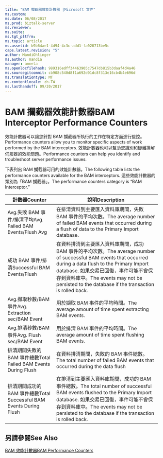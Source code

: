```yaml
---
title: "BAM 攔截器效能計數器 |Microsoft 文件"
ms.custom: 
ms.date: 06/08/2017
ms.prod: biztalk-server
ms.reviewer: 
ms.suite: 
ms.tgt_pltfrm: 
ms.topic: article
ms.assetid: b9b64ae1-4d94-4c3c-add1-fa020713be5c
caps.latest.revision: "5"
author: MandiOhlinger
ms.author: mandia
manager: anneta
ms.openlocfilehash: 989316edff34463905c7547db815b3daaf4d4a46
ms.sourcegitcommit: cb908c540d8f1a692d01dc8f313e16cb4b4e696d
ms.translationtype: MT
ms.contentlocale: zh-TW
ms.lasthandoff: 09/20/2017
---
```

# <a name="bam-interceptor-performance-counters"></a><span data-ttu-id="a4039-102">BAM 攔截器效能計數器</span><span class="sxs-lookup"><span data-stu-id="a4039-102">BAM Interceptor Performance Counters</span></span>
<span data-ttu-id="a4039-103">效能計數器可以讓您針對 BAM 攔截器所執行的工作在特定方面進行監控。</span><span class="sxs-lookup"><span data-stu-id="a4039-103">Performance counters allow you to monitor specific aspects of work performed by the BAM interceptors.</span></span> <span data-ttu-id="a4039-104">效能計數器也可以幫助您識別和疑難排解伺服器的效能問題。</span><span class="sxs-lookup"><span data-stu-id="a4039-104">Performance counters can help you identify and troubleshoot server performance issues.</span></span>  
  
 <span data-ttu-id="a4039-105">下表列出 BAM 攔截器可用的效能計數器。</span><span class="sxs-lookup"><span data-stu-id="a4039-105">The following table lists the performance counters available for the BAM interceptors.</span></span> <span data-ttu-id="a4039-106">這些效能計數器的類別為「BAM 攔截器」。</span><span class="sxs-lookup"><span data-stu-id="a4039-106">The performance counters category is “BAM Interceptor.”</span></span>  
  
|<span data-ttu-id="a4039-107">計數器</span><span class="sxs-lookup"><span data-stu-id="a4039-107">Counter</span></span>|<span data-ttu-id="a4039-108">說明</span><span class="sxs-lookup"><span data-stu-id="a4039-108">Description</span></span>|  
|-------------|-----------------|  
|<span data-ttu-id="a4039-109">Avg.失敗 BAM 事件/排清平均</span><span class="sxs-lookup"><span data-stu-id="a4039-109">Avg. Failed BAM Events/Flush Avg</span></span>|<span data-ttu-id="a4039-110">在排清資料到主要匯入資料庫期間，失敗 BAM 事件的平均次數。</span><span class="sxs-lookup"><span data-stu-id="a4039-110">The average number of failed BAM events that occurred during a flush of data to the Primary Import database.</span></span>|  
|<span data-ttu-id="a4039-111">成功 BAM 事件/排清</span><span class="sxs-lookup"><span data-stu-id="a4039-111">Successful BAM Events/Flush</span></span>|<span data-ttu-id="a4039-112">在資料排清到主要匯入資料庫期間，成功 BAM 事件的平均次數。</span><span class="sxs-lookup"><span data-stu-id="a4039-112">The average number of successful BAM events that occurred during a data flush to the Primary Import database.</span></span> <span data-ttu-id="a4039-113">如果交易已回復，事件可能不會保存到資料庫中。</span><span class="sxs-lookup"><span data-stu-id="a4039-113">The events may not be persisted to the database if the transaction is rolled back.</span></span>|  
|<span data-ttu-id="a4039-114">Avg.擷取秒數/BAM 事件</span><span class="sxs-lookup"><span data-stu-id="a4039-114">Avg. Extraction sec/BAM Event</span></span>|<span data-ttu-id="a4039-115">用於擷取 BAM 事件的平均時間。</span><span class="sxs-lookup"><span data-stu-id="a4039-115">The average amount of time spent extracting BAM events.</span></span>|  
|<span data-ttu-id="a4039-116">Avg.排清秒數/BAM 事件</span><span class="sxs-lookup"><span data-stu-id="a4039-116">Avg. Flush sec/BAM Event</span></span>|<span data-ttu-id="a4039-117">用於排清 BAM 事件的平均時間。</span><span class="sxs-lookup"><span data-stu-id="a4039-117">The average amount of time spent flushing BAM events.</span></span>|  
|<span data-ttu-id="a4039-118">排清期間失敗的 BAM 事件總數</span><span class="sxs-lookup"><span data-stu-id="a4039-118">Total Failed BAM Events During Flush</span></span>|<span data-ttu-id="a4039-119">在資料排清期間，失敗的 BAM 事件總數。</span><span class="sxs-lookup"><span data-stu-id="a4039-119">The total number of failed BAM events that occurred during the data flush</span></span>|  
|<span data-ttu-id="a4039-120">排清期間成功的 BAM 事件總數</span><span class="sxs-lookup"><span data-stu-id="a4039-120">Total Successful BAM Events During Flush</span></span>|<span data-ttu-id="a4039-121">在排清到主要匯入資料庫期間，成功的 BAM 事件總數。</span><span class="sxs-lookup"><span data-stu-id="a4039-121">The total number of successful BAM events flushed to the Primary Import database.</span></span> <span data-ttu-id="a4039-122">如果交易已回復，事件可能不會保存到資料庫中。</span><span class="sxs-lookup"><span data-stu-id="a4039-122">The events may not be persisted to the database if the transaction is rolled back.</span></span>|  
  
## <a name="see-also"></a><span data-ttu-id="a4039-123">另請參閱</span><span class="sxs-lookup"><span data-stu-id="a4039-123">See Also</span></span>  
 [<span data-ttu-id="a4039-124">BAM 效能計數器</span><span class="sxs-lookup"><span data-stu-id="a4039-124">BAM Performance Counters</span></span>](../core/bam-performance-counters.md)